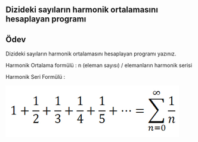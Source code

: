 Dizideki sayıların harmonik ortalamasını hesaplayan programı 
-
Ödev
-
Dizideki sayıların harmonik ortalamasını hesaplayan programı yazınız.

Harmonik Ortalama formülü : n (eleman sayısı) / elemanların harmonik serisi

Harmonik Seri Formülü :

![img_27.png](img_27.png)

